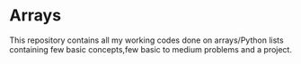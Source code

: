# Arrays
  This repository contains all my working codes done on arrays/Python lists containing few basic concepts,few basic to medium problems and a project.
